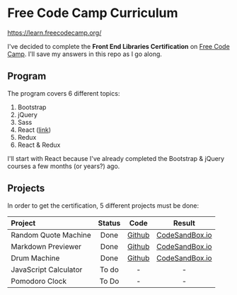# Free Code Camp Curriculum
https://learn.freecodecamp.org/

I've decided to complete the **Front End Libraries Certification** on [Free Code Camp](https://learn.freecodecamp.org). I'll save my answers in this repo as I go along.

## Program
The program covers 6 different topics:
1. Bootstrap
2. jQuery
3. Sass
4. React ([link](https://github.com/alexmille/FreeCodeCamp/tree/master/Front%20End%20Libraries%20Certification/4-React))
5. Redux
6. React & Redux

I'll start with React because I've already completed the Bootstrap & jQuery courses a few months (or years?) ago.
## Projects
In order to get the certification, 5 different projects must be done:

| Project | Status | Code   | Result |
|:--------|:------:|:------:|:------:|
|Random Quote Machine | Done | [Github](https://github.com/alexmille/FreeCodeCamp/tree/master/Front%20End%20Libraries%20Certification/7-Front-End-Libraries-Projects/1-random-quote-machine) | [CodeSandBox.io](https://codesandbox.io/s/5zljl3wqq4) |
|Markdown Previewer | Done | [Github](https://github.com/alexmille/FreeCodeCamp/tree/master/Front%20End%20Libraries%20Certification/7-Front-End-Libraries-Projects/2-markdown-previewer) | [CodeSandBox.io](https://codesandbox.io/s/84jmkx5ywj) |
|Drum Machine | Done | [Github](https://github.com/alexmille/FreeCodeCamp/tree/master/Front%20End%20Libraries%20Certification/7-Front-End-Libraries-Projects/3-drum-machine) | [CodeSandBox.io](https://pkzp59vkr7.codesandbox.io/) |
|JavaScript Calculator | To do | - | - |
|Pomodoro Clock | To Do | - | - |
